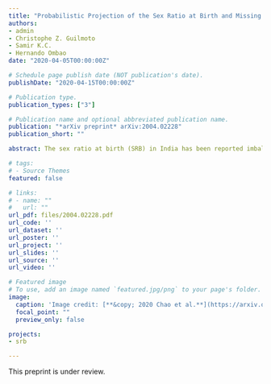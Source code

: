 ```yaml
---
title: "Probabilistic Projection of the Sex Ratio at Birth and Missing Female Births by State and Union Territory in India"
authors:
- admin
- Christophe Z. Guilmoto
- Samir K.C.
- Hernando Ombao
date: "2020-04-05T00:00:00Z"

# Schedule page publish date (NOT publication's date).
publishDate: "2020-04-15T00:00:00Z"

# Publication type.
publication_types: ["3"]

# Publication name and optional abbreviated publication name.
publication: "*arXiv preprint* arXiv:2004.02228"
publication_short: ""

abstract: The sex ratio at birth (SRB) in India has been reported imbalanced since the 1970s. 

# tags:
# - Source Themes
featured: false

# links:
# - name: ""
#   url: ""
url_pdf: files/2004.02228.pdf
url_code: ''
url_dataset: ''
url_poster: ''
url_project: ''
url_slides: ''
url_source: ''
url_video: ''

# Featured image
# To use, add an image named `featured.jpg/png` to your page's folder. 
image:
  caption: 'Image credit: [**&copy; 2020 Chao et al.**](https://arxiv.org/pdf/2004.02228.pdf)'
  focal_point: ""
  preview_only: false

projects:
- srb

---
```


This preprint is under review.
